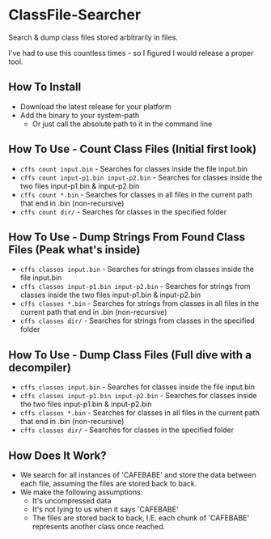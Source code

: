 # ClassFile-Searcher
Search & dump class files stored arbitrarily in files.

I've had to use this countless times - so I figured I would release a proper tool.

## How To Install
+ Download the latest release for your platform
+ Add the binary to your system-path
  + Or just call the absolute path to it in the command line

## How To Use - Count Class Files (Initial first look)
+ `cffs count input.bin` - Searches for classes inside the file input.bin
+ `cffs count input-p1.bin input-p2.bin` - Searches for classes inside the two files input-p1.bin & input-p2.bin
+ `cffs count *.bin` - Searches for classes in all files in the current path that end in .bin (non-recursive)
+ `cffs count dir/` - Searches for classes in the specified folder

## How To Use - Dump Strings From Found Class Files (Peak what's inside)
+ `cffs classes input.bin` - Searches for strings from classes inside the file input.bin
+ `cffs classes input-p1.bin input-p2.bin` - Searches for strings from classes inside the two files input-p1.bin & input-p2.bin
+ `cffs classes *.bin` - Searches for strings from classes in all files in the current path that end in .bin (non-recursive)
+ `cffs classes dir/` - Searches for strings from classes in the specified folder

## How To Use - Dump Class Files (Full dive with a decompiler)
+ `cffs classes input.bin` - Searches for classes inside the file input.bin
+ `cffs classes input-p1.bin input-p2.bin` - Searches for classes inside the two files input-p1.bin & input-p2.bin
+ `cffs classes *.bin` - Searches for classes in all files in the current path that end in .bin (non-recursive)
+ `cffs classes dir/` - Searches for classes in the specified folder

## How Does It Work?
+ We search for all instances of 'CAFEBABE' and store the data between each file, assuming the files are stored back to back.
+ We make the following assumptions:
  + It's uncompressed data
  + It's not lying to us when it says 'CAFEBABE'
  + The files are stored back to back, I.E. each chunk of 'CAFEBABE' represents another class once reached.